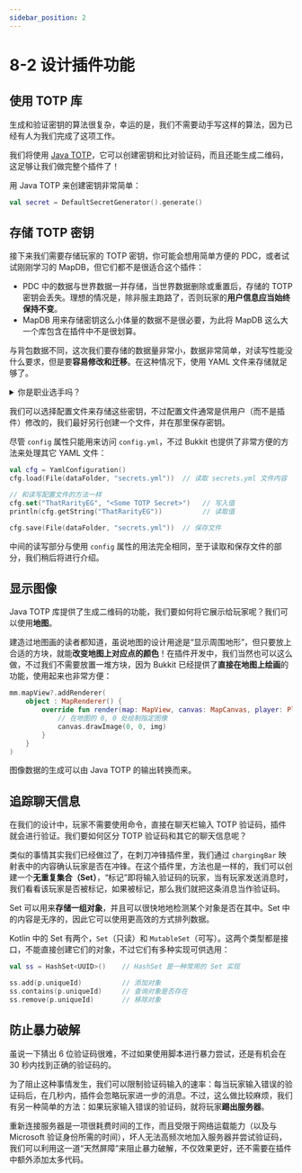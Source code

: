 ```yaml
---
sidebar_position: 2
---
```


# 8-2 设计插件功能

## 使用 TOTP 库

生成和验证密钥的算法很复杂，幸运的是，我们不需要动手写这样的算法，因为已经有人为我们完成了这项工作。

我们将使用 [Java TOTP](https://github.com/samdjstevens/java-totp)，它可以创建密钥和比对验证码，而且还能生成二维码，这足够让我们做完整个插件了！

用 Java TOTP 来创建密钥非常简单：

```kotlin
val secret = DefaultSecretGenerator().generate()
```

## 存储 TOTP 密钥

接下来我们需要存储玩家的 TOTP 密钥，你可能会想用简单方便的 PDC，或者试试刚刚学习的 MapDB，但它们都不是很适合这个插件：

- PDC 中的数据与世界数据一并存储，当世界数据删除或重置后，存储的 TOTP 密钥会丢失。理想的情况是，除非服主跑路了，否则玩家的**用户信息应当始终保持不变**。
- MapDB 用来存储密钥这么小体量的数据不是很必要，为此将 MapDB 这么大一个库包含在插件中不是很划算。

与背包数据不同，这次我们要存储的数据量非常小，数据非常简单，对读写性能没什么要求，但是要**容易修改和迁移**。在这种情况下，使用 YAML 文件来存储就足够了。

<details>
<summary>你是职业选手吗？</summary>

你可能会觉得应当对 TOTP 密钥加密，但与密码不同，TOTP 密钥最终是要解密才能用于验证的。也就是说，存储 TOTP 密钥的安全性取决于其介质的安全性，而插件的配置文件是一个相对安全的介质 —— 如果有人能黑进服务器并访问文件，那最好先想想他们是怎么黑进来的。

</details>

我们可以选择配置文件来存储这些密钥，不过配置文件通常是供用户（而不是插件）修改的，我们最好另行创建一个文件，并在那里保存密钥。

尽管 `config` 属性只能用来访问 `config.yml`，不过 Bukkit 也提供了非常方便的方法来处理其它 YAML 文件：

```kotlin
val cfg = YamlConfiguration()
cfg.load(File(dataFolder, "secrets.yml"))  // 读取 secrets.yml 文件内容

// 和读写配置文件的方法一样
cfg.set("ThatRarityEG", "<Some TOTP Secret>")   // 写入值
println(cfg.getString("ThatRarityEG"))          // 读取值

cfg.save(File(dataFolder, "secrets.yml"))  // 保存文件
```

中间的读写部分与使用 `config` 属性的用法完全相同，至于读取和保存文件的部分，我们稍后将进行介绍。

## 显示图像

Java TOTP 库提供了生成二维码的功能，我们要如何将它展示给玩家呢？我们可以使用**地图**。

建造过地图画的读者都知道，虽说地图的设计用途是“显示周围地形”，但只要放上合适的方块，就能**改变地图上对应点的颜色**！在插件开发中，我们当然也可以这么做，不过我们不需要放置一堆方块，因为 Bukkit 已经提供了**直接在地图上绘画**的功能，使用起来也非常方便：

```kotlin
mm.mapView?.addRenderer(
    object : MapRenderer() {
        override fun render(map: MapView, canvas: MapCanvas, player: Player) {
            // 在地图的 0, 0 处绘制指定图像
            canvas.drawImage(0, 0, img)
        }
    }
)
```

图像数据的生成可以由 Java TOTP 的输出转换而来。

## 追踪聊天信息

在我们的设计中，玩家不需要使用命令，直接在聊天栏输入 TOTP 验证码，插件就会进行验证。我们要如何区分 TOTP 验证码和其它的聊天信息呢？

类似的事情其实我们已经做过了，在刺刀冲锋插件里，我们通过 `chargingBar` 映射表中的内容确认玩家是否在冲锋。在这个插件里，方法也是一样的，我们可以创建一个**无重复集合（Set）**，“标记”即将输入验证码的玩家，当有玩家发送消息时，我们看看该玩家是否被标记，如果被标记，那么我们就把这条消息当作验证码。

Set 可以用来**存储一组对象**，并且可以很快地地检测某个对象是否在其中。Set 中的内容是无序的，因此它可以使用更高效的方式排列数据。

Kotlin 中的 Set 有两个，`Set`（只读）和 `MutableSet`（可写）。这两个类型都是接口，不能直接创建它们的对象，不过它们有多种实现可供选用：

```kotlin
val ss = HashSet<UUID>()    // HashSet 是一种常用的 Set 实现

ss.add(p.uniqueId)          // 添加对象
ss.contains(p.uniqueId)     // 查询对象是否存在
ss.remove(p.uniqueId)       // 移除对象
```

## 防止暴力破解

虽说一下猜出 6 位验证码很难，不过如果使用脚本进行暴力尝试，还是有机会在 30 秒内找到正确的验证码的。

为了阻止这种事情发生，我们可以限制验证码输入的速率：每当玩家输入错误的验证码后，在几秒内，插件会忽略玩家进一步的消息。不过，这么做比较麻烦，我们有另一种简单的方法：如果玩家输入错误的验证码，就将玩家**踢出服务器**。

重新连接服务器是一项很耗费时间的工作，而且受限于网络运载能力（以及与 Microsoft 验证身份所需的时间），坏人无法高频次地加入服务器并尝试验证码，我们可以利用这一道“天然屏障”来阻止暴力破解，不仅效果更好，还不需要在插件中额外添加太多代码。
